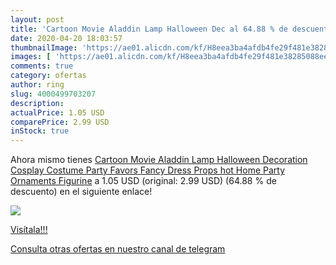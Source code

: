 ```yaml
---
layout: post
title: 'Cartoon Movie Aladdin Lamp Halloween Dec al 64.88 % de descuento'
date: 2020-04-20 18:03:57
thumbnailImage: 'https://ae01.alicdn.com/kf/H8eea3ba4afdb4fe29f481e38285088eeK/Cartoon-Movie-Aladdin-Lamp-Halloween-Decoration-Cosplay-Costume-Party-Favors-Fancy-Dress-Props-hot-Home-Party.jpg_350x350._SL200_.jpg'
images: [ 'https://ae01.alicdn.com/kf/H8eea3ba4afdb4fe29f481e38285088eeK/Cartoon-Movie-Aladdin-Lamp-Halloween-Decoration-Cosplay-Costume-Party-Favors-Fancy-Dress-Props-hot-Home-Party.jpg_350x350._SL200_.jpg' ]
comments: true
category: ofertas
author: ring
slug: 4000499703207
description:
actualPrice: 1.05 USD
comparePrice: 2.99 USD
inStock: true
---
```


Ahora mismo tienes [Cartoon Movie Aladdin Lamp Halloween Decoration Cosplay Costume Party Favors Fancy Dress Props hot Home Party Ornaments Figurine](https://www.amazon.com/dp/4000499703207/?tag=redken08-20) a 1.05 USD (original: 2.99 USD) (64.88 %  de descuento) en el siguiente enlace!

[![](https://ae01.alicdn.com/kf/H8eea3ba4afdb4fe29f481e38285088eeK/Cartoon-Movie-Aladdin-Lamp-Halloween-Decoration-Cosplay-Costume-Party-Favors-Fancy-Dress-Props-hot-Home-Party.jpg_350x350._SL200_.jpg)](https://www.amazon.com/dp/4000499703207/?tag=redken08-20)

[Visítala!!!](https://www.amazon.com/dp/4000499703207/?tag=redken08-20)

[Consulta otras ofertas en nuestro canal de telegram](https://t.me/s/ofertas25)
